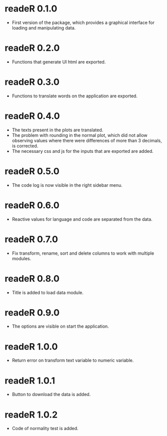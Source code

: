 # readeR 0.1.0

* First version of the package, which provides a graphical interface for loading and manipulating data.

# readeR 0.2.0

* Functions that generate UI html are exported.

# readeR 0.3.0

* Functions to translate words on the application are exported.

# readeR 0.4.0

* The texts present in the plots are translated.
* The problem with rounding in the normal plot, which did not allow observing values where there were differences of more than 3 decimals, is corrected.
* The necessary css and js for the inputs that are exported are added.

# readeR 0.5.0

* The code log is now visible in the right sidebar menu.

# readeR 0.6.0

* Reactive values for language and code are separated from the data.

# readeR 0.7.0

* Fix transform, rename, sort and delete columns to work with multiple modules.

# readeR 0.8.0

* Title is added to load data module.

# readeR 0.9.0

* The options are visible on start the application.

# readeR 1.0.0

* Return error on transform text variable to numeric variable.

# readeR 1.0.1

* Button to download the data is added.

# readeR 1.0.2

* Code of normality test is added.
